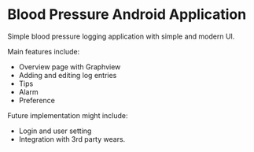 # Blood Pressure Android Application

Simple blood pressure logging application with simple and modern UI.

Main features include:

  - Overview page with Graphview
  - Adding and editing log entries
  - Tips
  - Alarm
  - Preference

Future implementation might include:

  - Login and user setting
  - Integration with 3rd party wears.
